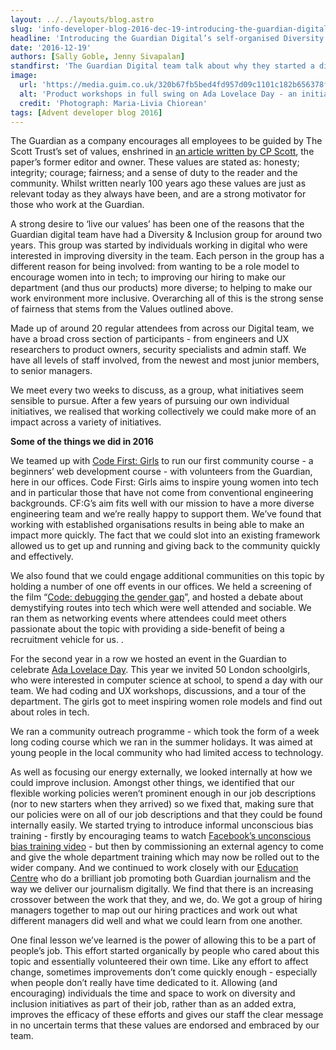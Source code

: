 ```yaml
---
layout: ../../layouts/blog.astro
slug: 'info-developer-blog-2016-dec-19-introducing-the-guardian-digitals-self-organised-diversity-inclusion-group'
headline: 'Introducing the Guardian Digital’s self-organised Diversity & Inclusion group'
date: '2016-12-19'
authors: [Sally Goble, Jenny Sivapalan]
standfirst: 'The Guardian Digital team talk about why they started a diversity group, and what they’ve been up to this year'
image:
  url: 'https://media.guim.co.uk/320b67fb5bed4fd957d09c1101c182b656378f6f/0_95_4272_2563/4272.jpg'
  alt: 'Product workshops in full swing on Ada Lovelace Day - an initiative run by the Guardian Digital team’s diversity group'
  credit: 'Photograph: Maria-Livia Chiorean'
tags: [Advent developer blog 2016]
---
```


The Guardian as a company encourages all employees to be guided by The Scott Trust’s set of values, enshrined in [an article written by CP Scott](https://www.theguardian.com/the-scott-trust/2015/jul/26/the-scott-trust), the paper’s former editor and owner. These values are stated as: honesty; integrity; courage; fairness; and a sense of duty to the reader and the community. Whilst written nearly 100 years ago these values are just as relevant today as they always have been, and are a strong motivator for those who work at the Guardian.

A strong desire to ‘live our values’ has been one of the reasons that the Guardian digital team have had a Diversity & Inclusion group for around two years. This group was started by individuals working in digital who were interested in improving diversity in the team. Each person in the group has a different reason for being involved: from wanting to be a role model to encourage women into in tech; to improving our hiring to make our department (and thus our products) more diverse; to helping to make our work environment more inclusive. Overarching all of this is the strong sense of fairness that stems from the Values outlined above.

Made up of around 20 regular attendees from across our Digital team, we have a broad cross section of participants - from engineers and UX researchers to product owners, security specialists and admin staff. We have all levels of staff involved, from the newest and most junior members, to senior managers.

We meet every two weeks to discuss, as a group, what initiatives seem sensible to pursue. After a few years of pursuing our own individual initiatives, we realised that working collectively we could make more of an impact across a variety of initiatives.

**Some of the things we did in 2016**

We teamed up with [Code First: Girls](http://codefirstgirls.org.uk/) to run our first community course - a beginners’ web development course - with volunteers from the Guardian, here in our offices. Code First: Girls aims to inspire young women into tech and in particular those that have not come from conventional engineering backgrounds. CF:G’s aim fits well with our mission to have a more diverse engineering team and we’re really happy to support them. We’ve found that working with established organisations results in being able to make an impact more quickly. The fact that we could slot into an existing framework allowed us to get up and running and giving back to the community quickly and effectively.

We also found that we could engage additional communities on this topic by holding a number of one off events in our offices. We held a screening of the film “[Code: debugging the gender gap](http://www.codedoc.co/)”, and hosted a debate about demystifying routes into tech which were well attended and sociable. We ran them as networking events where attendees could meet others passionate about the topic with providing a side-benefit of being a recruitment vehicle for us. .

For the second year in a row we hosted an event in the Guardian to celebrate [Ada Lovelace Day](http://findingada.com/). This year we invited 50 London schoolgirls, who were interested in computer science at school, to spend a day with our team. We had coding and UX workshops, discussions, and a tour of the department. The girls got to meet inspiring women role models and find out about roles in tech.

We ran a community outreach programme - which took the form of a week long coding course which we ran in the summer holidays. It was aimed at young people in the local community who had limited access to technology.

As well as focusing our energy externally, we looked internally at how we could improve inclusion. Amongst other things, we identified that our flexible working policies weren’t prominent enough in our job descriptions (nor to new starters when they arrived) so we fixed that, making sure that our policies were on all of our job descriptions and that they could be found internally easily. We started trying to introduce informal unconscious bias training - firstly by encouraging teams to watch [Facebook’s unconscious bias training video](https://managingbias.fb.com/) - but then by commissioning an external agency to come and give the whole department training which may now be rolled out to the wider company. And we continued to work closely with our [Education Centre](https://www.theguardian.com/gnmeducationcentre) who do a brilliant job promoting both Guardian journalism and the way we deliver our journalism digitally. We find that there is an increasing crossover between the work that they, and we, do. We got a group of hiring managers together to map out our hiring practices and work out what different managers did well and what we could learn from one another.

One final lesson we’ve learned is the power of allowing this to be a part of people’s job. This effort started organically by people who cared about this topic and essentially volunteered their own time. Like any effort to affect change, sometimes improvements don’t come quickly enough - especially when people don’t really have time dedicated to it. Allowing (and encouraging) individuals the time and space to work on diversity and inclusion initiatives as part of their job, rather than as an added extra, improves the efficacy of these efforts and gives our staff the clear message in no uncertain terms that these values are endorsed and embraced by our team.
